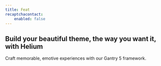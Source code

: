 ```yaml
---
title: Feat
recaptchacontact:
    enabled: false
---
```


## Build your beautiful theme, the way you want it, with Helium

Craft memorable, emotive experiences with our Gantry 5 framework.